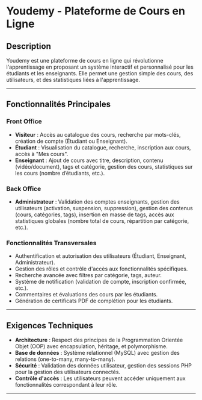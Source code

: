 # Youdemy - Plateforme de Cours en Ligne

## Description
Youdemy est une plateforme de cours en ligne qui révolutionne l'apprentissage en proposant un système interactif et personnalisé pour les étudiants et les enseignants. Elle permet une gestion simple des cours, des utilisateurs, et des statistiques liées à l'apprentissage.

---

## Fonctionnalités Principales

### Front Office
- **Visiteur** : Accès au catalogue des cours, recherche par mots-clés, création de compte (Étudiant ou Enseignant).
- **Étudiant** : Visualisation du catalogue, recherche, inscription aux cours, accès à "Mes cours".
- **Enseignant** : Ajout de cours avec titre, description, contenu (vidéo/document), tags et catégorie, gestion des cours, statistiques sur les cours (nombre d’étudiants, etc.).

### Back Office
- **Administrateur** : Validation des comptes enseignants, gestion des utilisateurs (activation, suspension, suppression), gestion des contenus (cours, catégories, tags), insertion en masse de tags, accès aux statistiques globales (nombre total de cours, répartition par catégorie, etc.).

### Fonctionnalités Transversales
- Authentification et autorisation des utilisateurs (Étudiant, Enseignant, Administrateur).
- Gestion des rôles et contrôle d'accès aux fonctionnalités spécifiques.
- Recherche avancée avec filtres par catégorie, tags, auteur.
- Système de notification (validation de compte, inscription confirmée, etc.).
- Commentaires et évaluations des cours par les étudiants.
- Génération de certificats PDF de complétion pour les étudiants.

---

## Exigences Techniques
- **Architecture** : Respect des principes de la Programmation Orientée Objet (OOP) avec encapsulation, héritage, et polymorphisme.
- **Base de données** : Système relationnel (MySQL) avec gestion des relations (one-to-many, many-to-many).
- **Sécurité** : Validation des données utilisateur, gestion des sessions PHP pour la gestion des utilisateurs connectés.
- **Contrôle d'accès** : Les utilisateurs peuvent accéder uniquement aux fonctionnalités correspondant à leur rôle.

---
